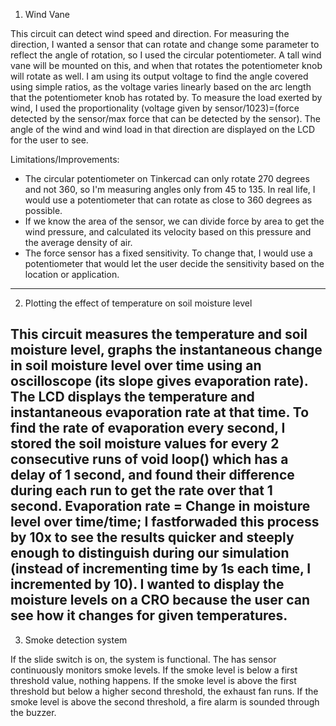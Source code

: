 1) Wind Vane

This circuit can detect wind speed and direction. For measuring the direction, I wanted a sensor that can rotate and change some parameter to reflect the angle of rotation, so I used the circular potentiometer. A tall wind vane will be mounted on this, and when that rotates the potentiometer knob will rotate as well. I am using its output voltage to find the angle covered using simple ratios, as the voltage varies linearly based on the arc length that the potentiometer knob has rotated by. 
To measure the load exerted by wind, I used the proportionality (voltage given by sensor/1023)=(force detected by the sensor/max force that can be detected by the sensor).  The angle of the wind and wind load in that direction are displayed on the LCD for the user to see.

Limitations/Improvements:
- The circular potentiometer on Tinkercad can only rotate 270 degrees and not 360, so I'm measuring angles only from 45 to 135. In real life, I would use a potentiometer that can rotate as close to 360 degrees as possible.
- If we know the area of the sensor, we can divide force by area to get the wind pressure, and calculated its velocity based on this pressure and the average density of air.
- The force sensor has a fixed sensitivity. To change that, I would use a potentiometer that would let the user decide the sensitivity based on the location or application.
  
---------------------------------------------------------------------------------------------------------------
2) Plotting the effect of temperature on soil moisture level

This circuit measures the temperature and soil moisture level, graphs the instantaneous change in soil moisture level over time using an oscilloscope (its slope gives evaporation rate). The LCD displays the temperature and instantaneous evaporation rate at that time. To find the rate of evaporation every second, I stored the soil moisture values for every 2 consecutive runs of void loop() which has a delay of 1 second, and found their difference during each run to get the rate over that 1 second.
Evaporation rate = Change in moisture level over time/time;
I fastforwaded this process by 10x to see the results quicker and steeply enough to distinguish during our simulation (instead of incrementing time by 1s each time, I incremented by 10).
I wanted to display the moisture levels on a CRO because the user can see how it changes for given temperatures.
----------------------------------------------------------------------------------------------------------------
3) Smoke detection system

If the slide switch is on, the system is functional.
The has sensor continuously monitors smoke levels.
If the smoke level is below a first threshold value, nothing happens.
If the smoke level is above the first threshold but below a higher second threshold, the exhaust fan runs.
If the smoke level is above the second threshold, a fire alarm is sounded through the buzzer.
